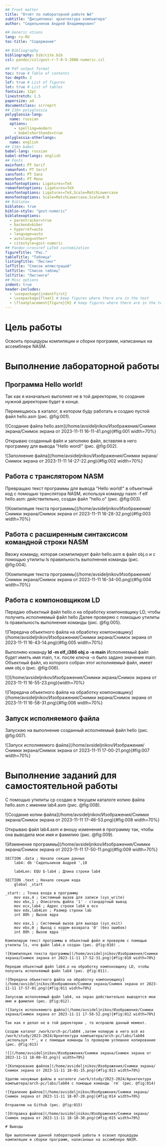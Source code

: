 ```yaml
---
## Front matter
title: "Отчёт по лабораторной работе №4"
subtitle: "Дисциплина: архитектура компьютера"
author: "Сидельников Андрей Владимирович"

## Generic otions
lang: ru-RU
toc-title: "Содержание"

## Bibliography
bibliography: bib/cite.bib
csl: pandoc/csl/gost-r-7-0-5-2008-numeric.csl

## Pdf output format
toc: true # Table of contents
toc-depth: 2
lof: true # List of figures
lot: true # List of tables
fontsize: 12pt
linestretch: 1.5
papersize: a4
documentclass: scrreprt
## I18n polyglossia
polyglossia-lang:
  name: russian
  options:
	- spelling=modern
	- babelshorthands=true
polyglossia-otherlangs:
  name: english
## I18n babel
babel-lang: russian
babel-otherlangs: english
## Fonts
mainfont: PT Serif
romanfont: PT Serif
sansfont: PT Sans
monofont: PT Mono
mainfontoptions: Ligatures=TeX
romanfontoptions: Ligatures=TeX
sansfontoptions: Ligatures=TeX,Scale=MatchLowercase
monofontoptions: Scale=MatchLowercase,Scale=0.9
## Biblatex
biblatex: true
biblio-style: "gost-numeric"
biblatexoptions:
  - parentracker=true
  - backend=biber
  - hyperref=auto
  - language=auto
  - autolang=other*
  - citestyle=gost-numeric
## Pandoc-crossref LaTeX customization
figureTitle: "Рис."
tableTitle: "Таблица"
listingTitle: "Листинг"
lofTitle: "Список иллюстраций"
lotTitle: "Список таблиц"
lolTitle: "Листинги"
## Misc options
indent: true
header-includes:
  - \usepackage{indentfirst}
  - \usepackage{float} # keep figures where there are in the text
  - \floatplacement{figure}{H} # keep figures where there are in the text
---
```


# Цель работы

 Освоить процедуры компиляции и сборки программ, написанных на ассемблере NASM.
 
# Выполнение лабораторной работы

## Программа Hello world!

Так как я изначально выполнял не в той директории, то создание нужной директории будет в конце.

Перемещаюсь в каталог, в котором буду работать и создаю пустой файл hello.asm (рис. @fig:001). 

![Создание файла hello.asm](/home/avsideljnikov/Изображения/Снимки экрана/Снимок экрана от 2023-11-11 16-11-41.png){#fig:001 width=70%}

Открываю созданный файл и заполняю файл, вставляя в него программу для вывода "Hello word!" (рис. @fig:002).

![Заполнение файла](/home/avsideljnikov/Изображения/Снимки экрана/Снимок экрана от 2023-11-11 14-27-22.png){#fig:002 width=70%}

## Работа с транслятором NASM

Превращаю текст программы для вывода "Hello world!" в объектный код с помощью транслятора NASM, используя команду nasm -f elf hello.asm: действительно, создан файл "hello.o" (рис. @fig:003).

![Компиляция текста программы](/home/avsideljnikov/Изображения/Снимки экрана/Снимок экрана от 2023-11-11 16-28-32.png){#fig:003 width=70%}

## Работа с расширенным синтаксисом командной строки NASM

Ввожу команду, которая скомпилирует файл hello.asm в файл obj.o и  с помощью утилиты ls правильность выполнения команды (рис. @fig:004).

![Компиляция текста программы](/home/avsideljnikov/Изображения/Снимки экрана/Снимок экрана от 2023-11-11 16-34-00.png){#fig:004 width=70%}

## Работа с компоновщиком LD

Передаю объектный файл hello.o на обработку компоновщику LD, чтобы получить исполняемый файл hello Далее проверяю с помощью утилиты ls правильность выполнения команды (рис. @fig:005). 

![Передача объектного файла на обработку компоновщику](/home/avsideljnikov/Изображения/Снимки экрана/Снимок экрана от 2023-11-11 16-43-14.png){#fig:005 width=70%}

Выполняю команду **ld -m elf_i386 obj.o -o main** Исполняемый файл будет иметь имя main, т.к. после ключа -о было задано значение main. Объектный файл, из которого собран этот исполняемый файл, имеет имя obj.o (рис. @fig:006).

![](/home/avsideljnikov/Изображения/Снимки экрана/Снимок экрана от 2023-11-11 16-55-23.png){width=70%}

![Передача объектного файла на обработку компоновщику](/home/avsideljnikov/Изображения/Снимки экрана/Снимок экрана от 2023-11-11 16-58-31.png){#fig:006 width=70%}

## Запуск исполняемого файла

Запускаю на выполнение созданный исполняемый файл hello (рис. @fig:007).

![Запуск исполняемого файла](/home/avsideljnikov/Изображения/Снимки экрана/Снимок экрана от 2023-11-11 17-00-21.png){#fig:007 width=70%}

# Выполнение заданий для самостоятельной работы

С помощью утилиты cp создаю в текущем каталоге копию файла hello.asm с именем lab4.asm (рис. @fig:008).

![Создание копии файла](/home/avsideljnikov/Изображения/Снимки экрана/Снимок экрана от 2023-11-11 17-46-53.png){#fig:008 width=70%}

Открываю файл lab4.asm и вношу изменения в программу так, чтобы она выводила мои имя и фамилию (рис. @fig:009).

![Изменение программы](/home/avsideljnikov/Изображения/Снимки экрана/Снимок экрана от 2023-11-11 17-50-11.png){#fig:009 width=70%}

```; lab4.asm
SECTION .data ; Начало секции данных
	lab4: db 'Сидельников Андрей ',10 
	
	lab4Len: EQU $-lab4 ; Длина строки lab4
	
SECTION .text ; Начало секции кода
	global _start
	
_start: ; Точка входа в программу
	mov eax,4 ; Системный вызов для записи (sys_write)
	mov ebx,1 ; Описатель файла '1' - стандартный вывод
	mov ecx,lab4 ; Адрес строки lab4 в ecx
	mov edx,lab4Len ; Размер строки lab
	int 80h ; Вызов ядра
	
	mov eax,1 ; Системный вызов для выхода (sys_exit)
	mov ebx,0 ; Выход с кодом возврата '0' (без ошибок)
	int 80h ; Вызов ядра ```

Компилирую текст программы в объектный файл и проверяю с помощью утилиты ls, что файл lab4.o создан (рис. @fig:010) .

![Компиляция текста программы](/home/avsideljnikov/Изображения/Снимки экрана/Снимок экрана от 2023-11-11 17-52-31.png){#fig:010 width=70%}

Передаю объектный файл lab4.o на обработку компоновщику LD, чтобы получить исполняемый файл lab4 (рис. @fig:011). 

![Передача объектного файла на обработку компоновщику](/home/avsideljnikov/Изображения/Снимки экрана/Снимок экрана от 2023-11-11 17-57-01.png){#fig:011 width=70%}

Запускаю исполняемый файл lab4, на экран действительно выводятся мои имя и фамилия (рис. @fig:012).

![Запуск исполняемого файла](/home/avsideljnikov/Изображения/Снимки экрана/Снимок экрана от 2023-11-11 17-58-52.png){#fig:012 width=70%}

Так как я делал не в той директории , то исправлю данный момент.

Создаю каталог /work/arch-pc/lab04 ,затем копирую в него всё из /work/study/2023-2024/Архитектура компьютера/arch-pc/labs/lab04 ,используя '*', и с помощью команды ls проверяю успешное копирование (рис. @fig:013)

![](/home/avsideljnikov/Изображения/Снимки экрана/Снимок экрана от 2023-11-11 18-00-43.png){ width=70%}

![Копирование файлов](/home/avsideljnikov/Изображения/Снимки экрана/Снимок экрана от 2023-11-11 18-01-15.png){#fig:013 width=70%}

Удаляю ненужные файлы в каталоге /work/study/2023-2024/Архитектура компьютера/arch-pc/labs/lab04 с помощью команды `rm` (рис. @fig:014)

![Удаление файлов](/home/avsideljnikov/Изображения/Снимки экрана/Снимок экрана от 2023-11-11 18-07-20.png){#fig:014 width=70%}

Отправляю на Github (рис. @fig:015)

![Отправка файлов](/home/avsideljnikov/Изображения/Снимки экрана/Снимок экрана от 2023-11-11 18-10-30.png){#fig:015 width=70%}

# Выводы

При выполнении данной лабораторной работы я освоил процедуры компиляции и сборки программ, написанных на ассемблере NASM.

